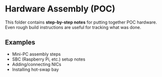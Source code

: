 # Hardware Assembly (POC)

This folder contains **step-by-step notes** for putting together POC hardware.  
Even rough build instructions are useful for tracking what was done.

## Examples
- Mini-PC assembly steps
- SBC (Raspberry Pi, etc.) setup notes
- Adding/connecting NICs
- Installing hot-swap bay

